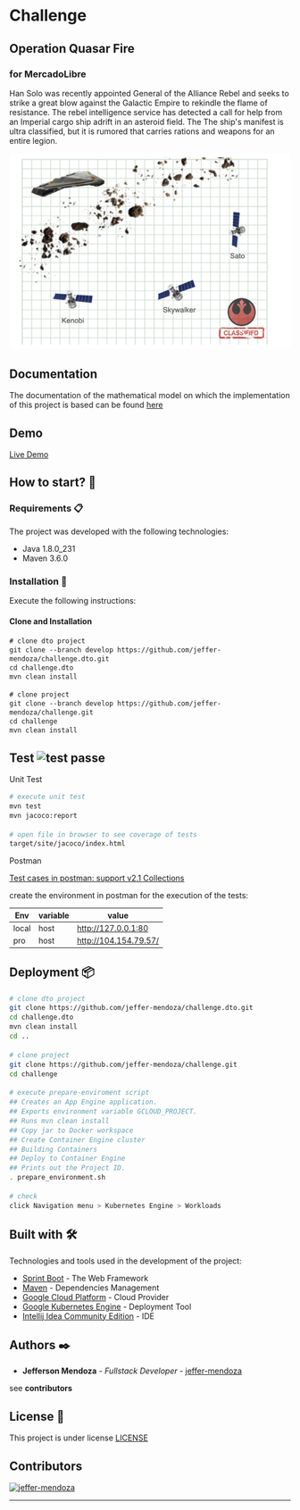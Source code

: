 # Challenge 
## Operation Quasar Fire
### for MercadoLibre

Han Solo was recently appointed General of the Alliance
Rebel and seeks to strike a great blow against the Galactic Empire to
rekindle the flame of resistance.
The rebel intelligence service has detected a call for help from
an Imperial cargo ship adrift in an asteroid field. The
The ship's manifest is ultra classified, but it is rumored that
carries rations and weapons for an entire legion.

![alt text](./doc/img/problem.png)

## Documentation

The documentation of the mathematical model on which the implementation of this project is based
 can be found [here](./doc/mathematical-model.md)


## Demo

[Live Demo](http://35.225.222.239)


## How to start? 🚀

### Requirements 📋

The project was developed with the following technologies:

- Java 1.8.0_231
- Maven 3.6.0

### Installation 🔧

Execute the following instructions:

#### Clone and Installation
```
# clone dto project
git clone --branch develop https://github.com/jeffer-mendoza/challenge.dto.git
cd challenge.dto
mvn clean install

# clone project 
git clone --branch develop https://github.com/jeffer-mendoza/challenge.git
cd challenge
mvn clean install

```

## Test ![test passe](https://camo.githubusercontent.com/cfcaf3a99103d61f387761e5fc445d9ba0203b01/68747470733a2f2f7472617669732d63692e6f72672f6477796c2f657374612e7376673f6272616e63683d6d6173746572)

Unit Test
````bash
# execute unit test
mvn test 
mvn jacoco:report

# open file in browser to see coverage of tests
target/site/jacoco/index.html
````

Postman

[Test cases in postman: support v2.1 Collections](doc/test-cases/challenge.postman_collection_v2.1.json)

create the environment in postman for the execution of the tests:

| Env   | variable | value                 |
|-------|----------|-----------------------|
| local | host     | http://127.0.0.1:80   |
| pro   | host     | http://104.154.79.57/ |


## Deployment 📦


```bash 
# clone dto project
git clone https://github.com/jeffer-mendoza/challenge.dto.git
cd challenge.dto
mvn clean install 
cd ..

# clone project 
git clone https://github.com/jeffer-mendoza/challenge.git
cd challenge

# execute prepare-enviroment script
## Creates an App Engine application.
## Exports environment variable GCLOUD_PROJECT.
## Runs mvn clean install
## Copy jar to Docker workspace
## Create Container Engine cluster
## Building Containers
## Deploy to Container Engine
## Prints out the Project ID.
. prepare_environment.sh

# check
click Navigation menu > Kubernetes Engine > Workloads 
```

## Built with 🛠️

Technologies and tools used in the development of the project:

* [Sprint Boot](https://spring.io/projects/spring-boot) - The Web Framework
* [Maven](https://maven.apache.org/) - Dependencies Management
* [Google Cloud Platform](https://cloud.google.com/) - Cloud Provider
* [Google Kubernetes Engine](https://cloud.google.com/kubernetes-engine/) - Deployment Tool
* [Intellij Idea Community Edition](https://www.jetbrains.com/es-es/idea/download) - IDE



## Authors ✒️


* **Jefferson Mendoza** - *Fullstack Developer* - [jeffer-mendoza](https://github.com/jeffer-mendoza/)

see **contributors**

## License 📄

This project is under license [LICENSE](LICENSE) 


## Contributors

[<img alt="jeffer-mendoza" src="https://avatars2.githubusercontent.com/u/9276557?s=280&v=4">](https://github.com/jeffer-mendoza/)

---



